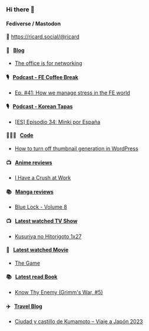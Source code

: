 ### Hi there 👋

#### Fediverse / Mastodon

🐘 https://ricard.social/@ricard

#### 📝 &nbsp;&nbsp;[Blog](https://ricard.blog)

- [The office is for networking](https://ricard.blog/personal/the-office-is-for-networking/)

#### 🎙 &nbsp;&nbsp;[Podcast - FE Coffee Break](https://frontendcoffeebreak.transistor.fm/)

- [Ep. #41: How we manage stress in the FE world](https://share.transistor.fm/s/8e78e642)

#### 🎙 &nbsp;&nbsp;[Podcast - Korean Tapas](https://koreantapas.show/)

- [[ES] Episodio 34: Minki por España](https://podcasters.spotify.com/pod/show/korean-tapas/episodes/ES-Episodio-34-Minki-por-Espaa-e2h7iun)

#### 👨🏻‍💻 &nbsp;&nbsp;[Code](https://ricard.dev)

- [How to turn off thumbnail generation in WordPress](https://ricard.dev/how-to-turn-off-thumbnail-generation-in-wordpress/)

#### 📺 &nbsp;&nbsp;[Anime reviews](https://anime.ricard.blog)

- [I Have a Crush at Work](https://anime.ricard.blog/reviews/i-have-a-crush-at-work/)

#### 📚 &nbsp;&nbsp;[Manga reviews](https://anime.ricard.blog)

- [Blue Lock - Volume 8](https://manga.ricard.blog/reviews/blue-lock/volume/8/)

#### 📺 &nbsp;&nbsp;[Latest watched TV Show](https://quicoto.github.io/reviews/tv-shows)

- [Kusuriya no Hitorigoto 1x27](https://quicoto.github.io/reviews/tv-shows/kusuriya-no-hitorigoto/1x27)

#### 🍿 &nbsp;&nbsp;[Latest watched Movie](https://quicoto.github.io/reviews/movies/)

- [The Game](https://quicoto.github.io/reviews/movies/the-game/)

#### 📚 &nbsp;&nbsp;[Latest read Book](https://ricard.blog/books/)

- [Know Thy Enemy (Grimm&#39;s War, #5)](https://www.goodreads.com/review/show/7019803899?utm_medium=api&amp;utm_source=rss)

#### ✈️ &nbsp;&nbsp;[Travel Blog](https://www.quicoto.com/)

- [Ciudad y castillo de Kumamoto – Viaje a Japón 2023](https://www.quicoto.com/ciudad-y-castillo-de-kumamoto-viaje-a-japon-2023/)
